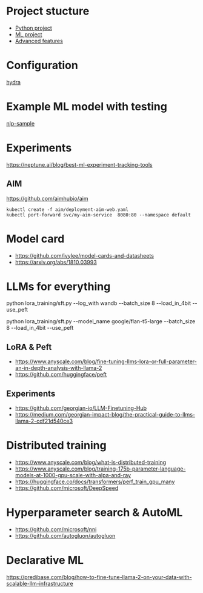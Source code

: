 # Project stucture 

- [Python project](https://github.com/navdeep-G/samplemod.git)
- [ML project](https://github.com/ashleve/lightning-hydra-template.git)
- [Advanced features](https://github.com/Lightning-AI/lightning)

# Configuration 

[hydra](https://hydra.cc/docs/intro/)


# Example ML model with testing

[nlp-sample](./nlp-sample)

# Experiments

https://neptune.ai/blog/best-ml-experiment-tracking-tools

## AIM 

https://github.com/aimhubio/aim


```
kubectl create -f aim/deployment-aim-web.yaml
kubectl port-forward svc/my-aim-service  8080:80 --namespace default
```


# Model card

- https://github.com/ivylee/model-cards-and-datasheets
- https://arxiv.org/abs/1810.03993


# LLMs for everything


python lora_training/sft.py --log_with wandb --batch_size 8 --load_in_4bit --use_peft

python lora_training/sft.py --model_name google/flan-t5-large --batch_size 8 --load_in_4bit --use_peft


## LoRA & Peft

- https://www.anyscale.com/blog/fine-tuning-llms-lora-or-full-parameter-an-in-depth-analysis-with-llama-2
- https://github.com/huggingface/peft

## Experiments 

- https://github.com/georgian-io/LLM-Finetuning-Hub
- https://medium.com/georgian-impact-blog/the-practical-guide-to-llms-llama-2-cdf21d540ce3
 


# Distributed training 

- https://www.anyscale.com/blog/what-is-distributed-training
- https://www.anyscale.com/blog/training-175b-parameter-language-models-at-1000-gpu-scale-with-alpa-and-ray
- https://huggingface.co/docs/transformers/perf_train_gpu_many
- https://github.com/microsoft/DeepSpeed


# Hyperparameter search & AutoML

- https://github.com/microsoft/nni
- https://github.com/autogluon/autogluon


# Declarative ML

https://predibase.com/blog/how-to-fine-tune-llama-2-on-your-data-with-scalable-llm-infrastructure